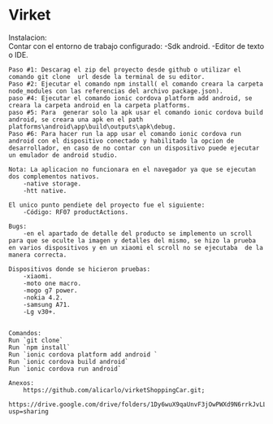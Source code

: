 # Virket
Instalacion:  
	Contar con el entorno de trabajo configurado:
		-Sdk android.
		-Editor de texto o IDE.
	
	Paso #1: Descarag el zip del proyecto desde github o utilizar el comando git clone  url desde la terminal de su editor.
	Paso #2: Ejecutar el comando npm install( el comando creara la carpeta node_modules con las referencias del archivo package.json).
	paso #4: Ejecutar el comando ionic cordova platform add android, se creara la carpeta android en la carpeta platforms.
	paso #5: Para  generar solo la apk usar el comando ionic cordova build android, se creara una apk en el path platforms\android\app\build\outputs\apk\debug.
	Paso #6: Para hacer run la app usar el comando ionic cordova run android con el dispositivo conectado y habilitado la opcion de desarrollador, en caso de no contar con un dispositivo puede ejecutar un emulador de android studio.

	Nota: La aplicacion no funcionara en el navegador ya que se ejecutan dos complementos nativos.
		-native storage.
		-htt native.
	
	El unico punto pendiete del proyecto fue el siguiente:
		-Código: RF07 productActions.
	
	Bugs:
		-en el apartado de detalle del producto se implemento un scroll para que se oculte la imagen y detalles del mismo, se hizo la prueba en varios dispositivos y en un xiaomi el scroll no se ejecutaba  de la manera correcta.

	Dispositivos donde se hicieron pruebas:
		-xiaomi.
		-moto one macro.
		-mogo g7 power.
		-nokia 4.2.
		-samsung A71.
		-Lg v30+.
		

	Comandos:
	Run `git clone`
	Run `npm install`
	Run `ionic cordova platform add android `
	Run `ionic cordova build android`
	Run `ionic cordova run android`

	Anexos:
		https://github.com/alicarlo/virketShoppingCar.git;
		https://drive.google.com/drive/folders/1Dy6wuX9qaUnvF3jOwPWXd9N6rrkJvLLq?usp=sharing

	

	
	
